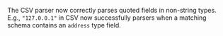 The CSV parser now correctly parses quoted fields in non-string types. E.g.,
`"127.0.0.1"` in CSV now successfully parsers when a matching schema contains
an `address` type field.
